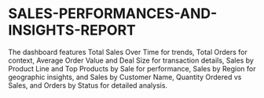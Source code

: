 # SALES-PERFORMANCES-AND-INSIGHTS-REPORT
The dashboard features Total Sales Over Time for trends, Total Orders for context, Average Order Value and Deal Size for transaction details, Sales by Product Line and Top Products by Sale for performance, Sales by Region for geographic insights, and Sales by Customer Name, Quantity Ordered vs Sales, and Orders by Status for detailed analysis.
